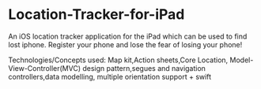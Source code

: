 # Location-Tracker-for-iPad
An iOS location tracker application for the iPad which can be used to find lost iphone. Register your phone and lose the fear of losing your phone!

Technologies/Concepts used: Map kit,Action sheets,Core Location, Model-View-Controller(MVC) design pattern,segues and navigation controllers,data modelling, multiple orientation support + swift
